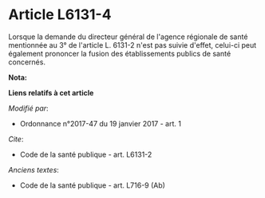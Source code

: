 # Article L6131-4

Lorsque la demande du directeur général de l'agence régionale de santé mentionnée au 3° de l'article L. 6131-2 n'est pas
suivie d'effet, celui-ci peut également prononcer la fusion des établissements publics de santé concernés.

**Nota:**



**Liens relatifs à cet article**

_Modifié par_:

  - Ordonnance n°2017-47 du 19 janvier 2017 - art. 1

_Cite_:

  - Code de la santé publique - art. L6131-2

_Anciens textes_:

  - Code de la santé publique - art. L716-9 (Ab)
